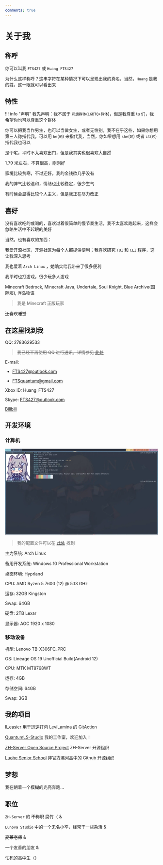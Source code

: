 ```yaml
---
comments: true
---
```


# 关于我

## 称呼

你可以叫我 `FTS427` 或 `Huang FTS427`

为什么这样称呼？这串字符在某种情况下可以呈现出我的真名，当然，`Huang` 是我的姓，这一眼就可以看出来

## 特性

!!! info "声明"
    我先声明：我不属于 `彩旗群体`(`LGBTQ+群体`)，但是我尊重 ta 们，我希望你也可以尊重这个群体

你可以把我当作男生，也可以当做女生，或者无性别，我不在乎这些，如果你想用第三人称指代我，可以用 `he`(`他`) 来指代我，当然，你如果想用 `she`(`她`) 或者 `it`(`它`) 指代我也可以

是个宅，平时不太喜欢出门，但是我其实也很喜欢大自然

1.79 米左右，不算很高，刚刚好

家境比较贫寒，不过还好，我的金钱欲几乎没有

我的脾气比较温和，情绪也比较稳定，很少生气

有时候会显得比较个人主义，但是我正在尽力改正

## 喜好

没有喜欢吃的或喝的，喜欢过着很简单的慢节奏生活，我不太喜欢跑起来，这样会忽略生活中不起眼的美好

当然，也有喜欢的东西：

我爱开源社区，开源社区为每个人都提供便利；我喜欢研究 `TUI` 和 `CLI` 程序，这让我深入思考

我也爱着 `Arch Linux` ，她确实给我带来了很多便利

我平时也打游戏，很少玩多人游戏

Minecraft Bedrock, Minecraft Java, Undertale, Soul Knight, Blue Archive(国际服), 浮岛物语

> 我是 Minecraft 正版玩家

~~还喜欢睡觉~~

## 在这里找到我

QQ: 2783629533

> ~~我已经不再使用 QQ 进行通讯，详情参见 [此处](./blog/posts/250223.md)~~

E-mail:

- <FTS427@outlook.com>

- <FTSquantum@gmail.com>

Xbox ID: Huang_FTS427

Skype: <FTS427@outlook.com>

[Bilibili](https://space.bilibili.com/1978537245)

## 开发环境

### 计算机

![my_computer_screenshot](./assets/my_computer.webp)

> 我的配置文件可以在 [此处](https://github.com/FTS427/dotfile) 找到

主力系统: Arch Linux

备用开发系统: Windows 10 Professional Workstation

桌面环境: Hyprland

CPU: AMD Ryzen 5 7600 (12) @ 5.13 GHz

运存: 32GB Kingston

Swap: 64GB

硬盘: 2TB Lexar

显示器: AOC 1920 x 1080

### 移动设备

机型: Lenovo TB-X306FC_PRC

OS: Lineage OS 19 Unofficial Build(Android 12)

CPU: MTK MT8768WT

运存: 4GB

存储空间: 64GB

Swap: 3GB

## 我的项目

[ll_easier](https://github.com/ZH-Server/ll_easier) 用于迅速打包 LeviLamina 的 GitAction

[QuantumLS-Studio](https://github.com/QuantumLS-Studio) 我的工作室，欢迎加入！

[ZH-Server Open Source Project](https://github.com/ZH-Server) ZH-Server 开源组织

[Luohe Senior School](https://github.com/Luohe-Senior-School) 非官方漯河高中的 Github 开源组织

## 梦想

我在朝着一个模糊的光亮奔跑...

## 职位

`ZH-Server` 的 ~~不称职~~ 腐竹（ &

`Lunova Studio` 中的一个无名小卒，经常干一些杂活 &

~~夏莱老师~~ &

一个友善的朋友 &

忙死的高中生（）
